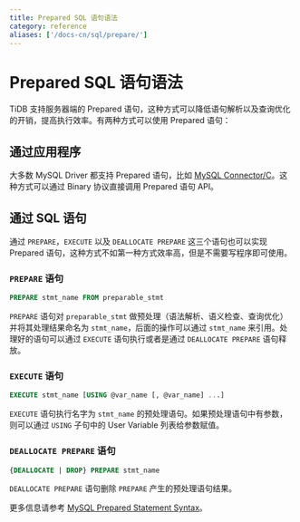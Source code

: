 ```yaml
---
title: Prepared SQL 语句语法
category: reference
aliases: ['/docs-cn/sql/prepare/']
---
```


# Prepared SQL 语句语法

TiDB 支持服务器端的 Prepared 语句，这种方式可以降低语句解析以及查询优化的开销，提高执行效率。有两种方式可以使用 Prepared 语句：

## 通过应用程序

大多数 MySQL Driver 都支持 Prepared 语句，比如 [MySQL Connector/C](https://dev.mysql.com/doc/connector-c/en/)。这种方式可以通过 Binary 协议直接调用 Prepared 语句 API。

## 通过 SQL 语句

通过 `PREPARE`，`EXECUTE` 以及 `DEALLOCATE PREPARE` 这三个语句也可以实现 Prepared 语句，这种方式不如第一种方式效率高，但是不需要写程序即可使用。

### `PREPARE` 语句

```sql
PREPARE stmt_name FROM preparable_stmt
```

`PREPARE` 语句对 `preparable_stmt` 做预处理（语法解析、语义检查、查询优化）并将其处理结果命名为 `stmt_name`，后面的操作可以通过 `stmt_name` 来引用。处理好的语句可以通过 `EXECUTE` 语句执行或者是通过 `DEALLOCATE PREPARE` 语句释放。

### `EXECUTE` 语句

```sql
EXECUTE stmt_name [USING @var_name [, @var_name] ...]
```

`EXECUTE` 语句执行名字为 `stmt_name` 的预处理语句。如果预处理语句中有参数，则可以通过 `USING` 子句中的 User Variable 列表给参数赋值。

### `DEALLOCATE PREPARE` 语句

```sql
{DEALLOCATE | DROP} PREPARE stmt_name
```

`DEALLOCATE PREPARE` 语句删除 `PREPARE` 产生的预处理语句结果。

更多信息请参考 [MySQL Prepared Statement Syntax](https://dev.mysql.com/doc/refman/5.7/en/sql-syntax-prepared-statements.html)。